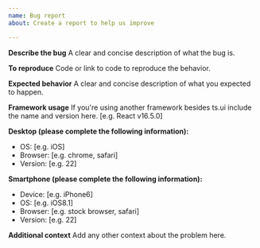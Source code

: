 ```yaml
---
name: Bug report
about: Create a report to help us improve

---
```


**Describe the bug**
A clear and concise description of what the bug is.

**To reproduce**
Code or link to code to reproduce the behavior.

**Expected behavior**
A clear and concise description of what you expected to happen.

**Framework usage**
If you're using another framework besides ts.ui include the name and version here. [e.g. React v16.5.0]

**Desktop (please complete the following information):**
 - OS: [e.g. iOS]
 - Browser: [e.g. chrome, safari]
 - Version: [e.g. 22]

**Smartphone (please complete the following information):**
 - Device: [e.g. iPhone6]
 - OS: [e.g. iOS8.1]
 - Browser: [e.g. stock browser, safari]
 - Version: [e.g. 22]

**Additional context**
Add any other context about the problem here.
